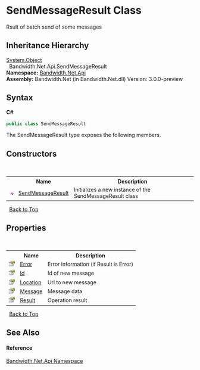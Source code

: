 ﻿# SendMessageResult Class
 

Rsult of batch send of some messages


## Inheritance Hierarchy
<a href="http://msdn2.microsoft.com/en-us/library/e5kfa45b" target="_blank">System.Object</a><br />&nbsp;&nbsp;Bandwidth.Net.Api.SendMessageResult<br />
**Namespace:**&nbsp;<a href ="N_Bandwidth_Net_Api.md">Bandwidth.Net.Api</a><br />**Assembly:**&nbsp;Bandwidth.Net (in Bandwidth.Net.dll) Version: 3.0.0-preview

## Syntax

**C#**<br />
``` C#
public class SendMessageResult
```

The SendMessageResult type exposes the following members.


## Constructors
&nbsp;<table><tr><th></th><th>Name</th><th>Description</th></tr><tr><td>![Public method](media/pubmethod.gif "Public method")</td><td><a href ="M_Bandwidth_Net_Api_SendMessageResult__ctor.md">SendMessageResult</a></td><td>
Initializes a new instance of the SendMessageResult class</td></tr></table>&nbsp;
<a href="#sendmessageresult-class">Back to Top</a>

## Properties
&nbsp;<table><tr><th></th><th>Name</th><th>Description</th></tr><tr><td>![Public property](media/pubproperty.gif "Public property")</td><td><a href ="P_Bandwidth_Net_Api_SendMessageResult_Error.md">Error</a></td><td>
Error information (if Result is Error)</td></tr><tr><td>![Public property](media/pubproperty.gif "Public property")</td><td><a href ="P_Bandwidth_Net_Api_SendMessageResult_Id.md">Id</a></td><td>
Id of new message</td></tr><tr><td>![Public property](media/pubproperty.gif "Public property")</td><td><a href ="P_Bandwidth_Net_Api_SendMessageResult_Location.md">Location</a></td><td>
Url to new message</td></tr><tr><td>![Public property](media/pubproperty.gif "Public property")</td><td><a href ="P_Bandwidth_Net_Api_SendMessageResult_Message.md">Message</a></td><td>
Message data</td></tr><tr><td>![Public property](media/pubproperty.gif "Public property")</td><td><a href ="P_Bandwidth_Net_Api_SendMessageResult_Result.md">Result</a></td><td>
Operation result</td></tr></table>&nbsp;
<a href="#sendmessageresult-class">Back to Top</a>

## See Also


#### Reference
<a href ="N_Bandwidth_Net_Api.md">Bandwidth.Net.Api Namespace</a><br />